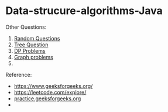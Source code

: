 # Data-strucure-algorithms-Java

Other Questions:
1. [Random Questions](https://github.com/keshav-repo/Data-strucure-algorithms-Java/blob/master/Notes/Random.Questoins.md)
2. [Tree Question](https://github.com/keshav-repo/Data-strucure-algorithms-Java/blob/master/Notes/Tree.md)
3. [DP Problems](https://github.com/keshav-repo/Data-strucure-algorithms-Java/blob/master/Notes/Dp.md)
4. [Graph problems](https://github.com/keshav-repo/Data-strucure-algorithms-Java/blob/master/Notes/Graph.md)
5. 

Reference: 
- https://www.geeksforgeeks.org/
- https://leetcode.com/explore/
- [practice.geeksforgeeks.org](https://practice.geeksforgeeks.org/explore?page=6&sortBy=submissions&utm_source=geeksforgeeks&utm_medium=main_header&utm_campaign=practice_header)
- 
